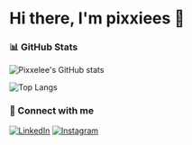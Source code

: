 # Hi there, I'm pixxiees 👋

### 📊 GitHub Stats
![Pixxelee's GitHub stats](https://github-readme-stats.vercel.app/api?username=pixxiees&show_icons=true&theme=radical)

![Top Langs](https://github-readme-stats.vercel.app/api/top-langs/?username=pixxiees&layout=compact&theme=tokyonight&langs_count=8)

### 🔗 Connect with me
[![LinkedIn](https://img.shields.io/badge/-LinkedIn-blue)](https://www.linkedin.com/in/miftakhullaily/)
[![Instagram](https://img.shields.io/badge/-Instagram-E4405F?logo=instagram&logoColor=white)](https://www.instagram.com/miftakhullaiyy/)
